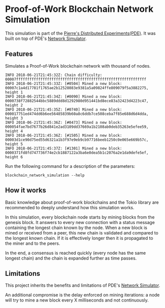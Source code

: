 Proof-of-Work Blockchain Network Simulation
===========================================

This simulation is part of the [Pierre's Distributed Experiments(PDE)](../). It was built on top of PDE's [Network Simulator](../network_simulator).

Features
--------

Simulates a Proof-of-Work blockchain network with thousand of nodes.
```
INFO 2018-06-21T21:45:32Z: Chain difficulty: 00007fffffffffffffffffffffffffffffffffffffffffffffffffffffffffff
INFO 2018-06-21T21:45:33Z: [#0504] Mined a new block: 00007c1a4d17781f1765ae2b12528083e9381a5a09824ffe809079f5a3882275, height 1
INFO 2018-06-21T21:45:34Z: [#0090] Mined a new block: 0000738f72882544bbc5889ddd8d1292980d951441bd8ece83a32423d4223c47, height 2
INFO 2018-06-21T21:45:35Z: [#0740] Mined a new block: 000017751ed474dd6b6ee56485839b60a8c6ddb7ce508ceba7f85e688d6d4dda, height 3
INFO 2018-06-21T21:45:36Z: [#0473] Mined a new block: 000054fae7bd7677b26d841e2ad3109dd37669a1b2108ab0deb35263e5efee59, height 4
INFO 2018-06-21T21:45:36Z: [#1505] Mined a new block: 00003d1ce90d75ed55d6321a1b3f97e9eb9cb97716beeb1250c0e065e669b57c, height 5
INFO 2018-06-21T21:45:37Z: [#1301] Mined a new block: 0000371fd8fd747736f74e2cb1887122a3ba6e0dea5b1c2076a2e1da9defe5ef, height 6
```

Run the following command for a description of the parameters:
```
blockchain_network_simulation --help
```

How it works
---
Basic knowledge about proof-of-work blockchains and the Tokio library are recommended to deeply understand how this simulation works.

In this simulation, every blockchain node starts by mining blocks from the genesis block. It answers to every new connection with a status message containing the longest chain known by the node. When a new block is mined or received from a peer, this new chain is validated and compared to the longest known chain. If it is effectively longer then it is propagated to the miner and to the peers.

In the end, a consensus is reached quickly (every node has the same longest chain) and the chain is expanded further as time passes.

Limitations
-----------

This project inherits the benefits and limitations of PDE's [Network Simulator](../network_simulator).

An additional compromise is the delay enforced on mining iterations: a node will try to mine a new block every X milliseconds and not continuously.